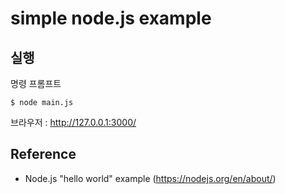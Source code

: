 # simple node.js example


## 실행
명령 프롬프트
```
$ node main.js
```
브라우저 : http://127.0.0.1:3000/ 
 
 
## Reference
* Node.js "hello world" example (https://nodejs.org/en/about/)
